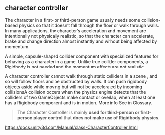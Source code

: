 ## character controller

The character in a first- or third-person game usually needs some collision-based physics so that it doesn’t fall through the floor or walk through walls. In many applications, the character’s acceleration and movement are intentionally not physically realistic, so that the character can accelerate, brake and change direction almost instantly and without being affected by momentum.

A simple, capsule-shaped collider component with specialized features for behaving as a character in a game. Unlike true collider components, a Rigidbody is not needed and the momentum effects are not realistic.

A character controller cannot walk through static colliders in a scene
, and so will follow floors and be obstructed by walls. It can push rigidbody objects aside while moving but will not be accelerated by incoming collisionsA collision occurs when the physics engine detects that the colliders of two GameObjects make contact or overlap, when at least one has a Rigidbody component and is in motion. More info
See in Glossary.


> The Character Controller is mainly **used for third-person or first-person player control** that **does not make use of Rigidbody
 physics**.


https://docs.unity3d.com/Manual/class-CharacterController.html
